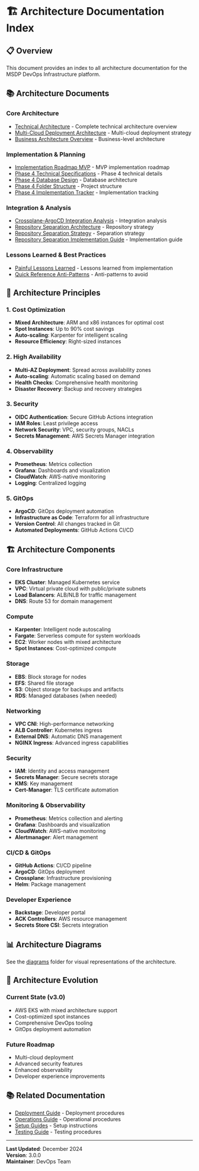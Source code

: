 # 🏗️ Architecture Documentation Index

## 📋 **Overview**

This document provides an index to all architecture documentation for the MSDP DevOps Infrastructure platform.

## 📚 **Architecture Documents**

### **Core Architecture**
- [Technical Architecture](Technical-Architecture.md) - Complete technical architecture overview
- [Multi-Cloud Deployment Architecture](Multi-Cloud-Deployment-Architecture.md) - Multi-cloud deployment strategy
- [Business Architecture Overview](Business-Architecture-Overview.md) - Business-level architecture

### **Implementation & Planning**
- [Implementation Roadmap MVP](Implementation-Roadmap-MVP.md) - MVP implementation roadmap
- [Phase 4 Technical Specifications](Phase4-Technical-Specifications.md) - Phase 4 technical details
- [Phase 4 Database Design](Phase4-Database-Design.md) - Database architecture
- [Phase 4 Folder Structure](Phase4-Folder-Structure.md) - Project structure
- [Phase 4 Implementation Tracker](Phase4-Implementation-Tracker.md) - Implementation tracking

### **Integration & Analysis**
- [Crossplane-ArgoCD Integration Analysis](Crossplane-ArgoCD-Integration-Analysis.md) - Integration analysis
- [Repository Separation Architecture](Repository-Separation-Architecture.md) - Repository strategy
- [Repository Separation Strategy](Repository-Separation-Strategy.md) - Separation strategy
- [Repository Separation Implementation Guide](Repository-Separation-Implementation-Guide.md) - Implementation guide

### **Lessons Learned & Best Practices**
- [Painful Lessons Learned](PAINFUL-LESSONS-LEARNED.md) - Lessons learned from implementation
- [Quick Reference Anti-Patterns](QUICK-REFERENCE-ANTI-PATTERNS.md) - Anti-patterns to avoid

## 🎯 **Architecture Principles**

### **1. Cost Optimization**
- **Mixed Architecture**: ARM and x86 instances for optimal cost
- **Spot Instances**: Up to 90% cost savings
- **Auto-scaling**: Karpenter for intelligent scaling
- **Resource Efficiency**: Right-sized instances

### **2. High Availability**
- **Multi-AZ Deployment**: Spread across availability zones
- **Auto-scaling**: Automatic scaling based on demand
- **Health Checks**: Comprehensive health monitoring
- **Disaster Recovery**: Backup and recovery strategies

### **3. Security**
- **OIDC Authentication**: Secure GitHub Actions integration
- **IAM Roles**: Least privilege access
- **Network Security**: VPC, security groups, NACLs
- **Secrets Management**: AWS Secrets Manager integration

### **4. Observability**
- **Prometheus**: Metrics collection
- **Grafana**: Dashboards and visualization
- **CloudWatch**: AWS-native monitoring
- **Logging**: Centralized logging

### **5. GitOps**
- **ArgoCD**: GitOps deployment automation
- **Infrastructure as Code**: Terraform for all infrastructure
- **Version Control**: All changes tracked in Git
- **Automated Deployments**: GitHub Actions CI/CD

## 🏗️ **Architecture Components**

### **Core Infrastructure**
- **EKS Cluster**: Managed Kubernetes service
- **VPC**: Virtual private cloud with public/private subnets
- **Load Balancers**: ALB/NLB for traffic management
- **DNS**: Route 53 for domain management

### **Compute**
- **Karpenter**: Intelligent node autoscaling
- **Fargate**: Serverless compute for system workloads
- **EC2**: Worker nodes with mixed architecture
- **Spot Instances**: Cost-optimized compute

### **Storage**
- **EBS**: Block storage for nodes
- **EFS**: Shared file storage
- **S3**: Object storage for backups and artifacts
- **RDS**: Managed databases (when needed)

### **Networking**
- **VPC CNI**: High-performance networking
- **ALB Controller**: Kubernetes ingress
- **External DNS**: Automatic DNS management
- **NGINX Ingress**: Advanced ingress capabilities

### **Security**
- **IAM**: Identity and access management
- **Secrets Manager**: Secure secrets storage
- **KMS**: Key management
- **Cert-Manager**: TLS certificate automation

### **Monitoring & Observability**
- **Prometheus**: Metrics collection and alerting
- **Grafana**: Dashboards and visualization
- **CloudWatch**: AWS-native monitoring
- **Alertmanager**: Alert management

### **CI/CD & GitOps**
- **GitHub Actions**: CI/CD pipeline
- **ArgoCD**: GitOps deployment
- **Crossplane**: Infrastructure provisioning
- **Helm**: Package management

### **Developer Experience**
- **Backstage**: Developer portal
- **ACK Controllers**: AWS resource management
- **Secrets Store CSI**: Secrets integration

## 📊 **Architecture Diagrams**

See the [diagrams](../diagrams/) folder for visual representations of the architecture.

## 🔄 **Architecture Evolution**

### **Current State (v3.0)**
- AWS EKS with mixed architecture support
- Cost-optimized spot instances
- Comprehensive DevOps tooling
- GitOps deployment automation

### **Future Roadmap**
- Multi-cloud deployment
- Advanced security features
- Enhanced observability
- Developer experience improvements

## 📚 **Related Documentation**

- [Deployment Guide](../deployment/) - Deployment procedures
- [Operations Guide](../operations/) - Operational procedures
- [Setup Guides](../setup-guides/) - Setup instructions
- [Testing Guide](../testing/) - Testing procedures

---

**Last Updated**: December 2024  
**Version**: 3.0.0  
**Maintainer**: DevOps Team